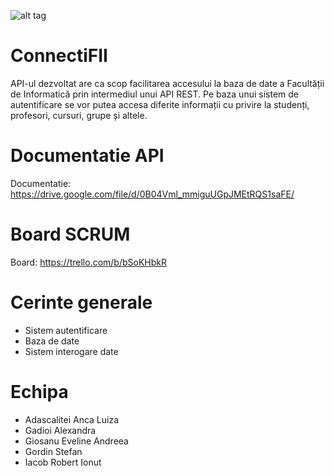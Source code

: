 ![alt tag](http://imgur.com/uBP7t07.png)

# ConnectiFII
API-ul dezvoltat are ca scop facilitarea accesului la baza de date a Facultății de Informatică prin intermediul unui API REST. Pe baza unui sistem de autentificare se vor putea accesa diferite informații cu privire la studenți, profesori, cursuri, grupe și altele.

# Documentatie API
Documentatie: https://drive.google.com/file/d/0B04Vml_mmiguUGpJMEtRQS1saFE/


# Board SCRUM
Board: https://trello.com/b/bSoKHbkR

# Cerinte generale
- Sistem autentificare
- Baza de date
- Sistem interogare date

# Echipa
- Adascalitei Anca Luiza
- Gadioi Alexandra
- Giosanu Eveline Andreea
- Gordin Stefan
- Iacob Robert Ionut
